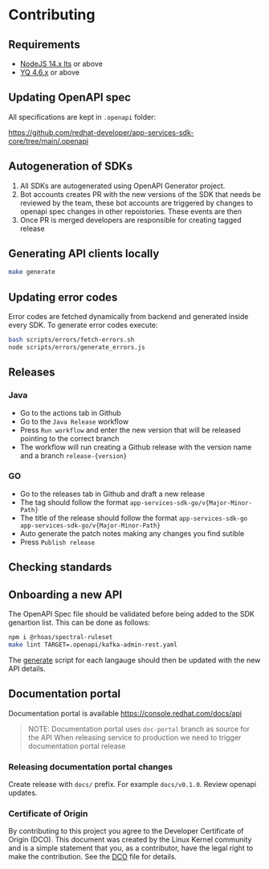 # Contributing

## Requirements
- [NodeJS 14.x lts](https://nodejs.org/en/about/releases/) or above
- [YQ 4.6.x](https://github.com/mikefarah/yq#install) or above

## Updating OpenAPI spec

All specifications are kept in `.openapi` folder:

https://github.com/redhat-developer/app-services-sdk-core/tree/main/.openapi

## Autogeneration of SDKs

1. All SDKs are autogenerated using OpenAPI Generator project.
2. Bot accounts creates PR with the new versions of the SDK that needs be reviewed by the team, these bot accounts are triggered by changes to openapi spec changes in other repoistories. These events are then  
3. Once PR is merged developers are responsible for creating tagged release

## Generating API clients locally

```bash
make generate
```

## Updating error codes

Error codes are fetched dynamically from backend and generated inside every SDK.
To generate error codes execute:

```bash
bash scripts/errors/fetch-errors.sh
node scripts/errors/generate_errors.js
```

## Releases
### Java
- Go to the actions tab in Github
- Go to the `Java Release` workflow 
- Press `Run workflow` and enter the new version that will be released pointing to the correct branch
- The workflow will run creating a Github release with the version name and a branch `release-{version}`

### GO
- Go to the releases tab in Github and draft a new release
- The tag should follow the format `app-services-sdk-go/v{Major-Minor-Path}`
- The title of the release should follow the format `app-services-sdk-go app-services-sdk-go/v{Major-Minor-Path}`
- Auto generate the patch notes making any changes you find sutible
- Press `Publish release`

## Checking standards

## Onboarding a new API
The OpenAPI Spec file should be validated before being added to the SDK genartion list.
This can be done as follows:

```bash
npm i @rhoas/spectral-ruleset
make lint TARGET=.openapi/kafka-admin-rest.yaml
```

The [generate](./scripts) script for each langauge should then be updated with the new API details.

## Documentation portal

Documentation portal is available https://console.redhat.com/docs/api

> NOTE: Documentation portal uses `doc-portal` branch as source for the API
When releasing service to production we need to trigger documentation portal release

### Releasing documentation portal changes

Create release with `docs/` prefix. For example `docs/v0.1.0`.
Review openapi updates.

### Certificate of Origin

By contributing to this project you agree to the Developer Certificate of
Origin (DCO). This document was created by the Linux Kernel community and is a
simple statement that you, as a contributor, have the legal right to make the
contribution. See the [DCO](DCO) file for details.
